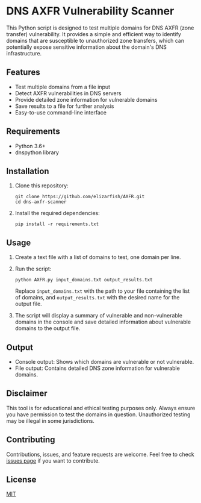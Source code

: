 # DNS AXFR Vulnerability Scanner

This Python script is designed to test multiple domains for DNS AXFR (zone transfer) vulnerability. It provides a simple and efficient way to identify domains that are susceptible to unauthorized zone transfers, which can potentially expose sensitive information about the domain's DNS infrastructure.

## Features

- Test multiple domains from a file input
- Detect AXFR vulnerabilities in DNS servers
- Provide detailed zone information for vulnerable domains
- Save results to a file for further analysis
- Easy-to-use command-line interface

## Requirements

- Python 3.6+
- dnspython library

## Installation

1. Clone this repository:
   ```
   git clone https://github.com/elizarfish/AXFR.git
   cd dns-axfr-scanner
   ```

2. Install the required dependencies:
   ```
   pip install -r requirements.txt
   ```

## Usage

1. Create a text file with a list of domains to test, one domain per line.

2. Run the script:
   ```
   python AXFR.py input_domains.txt output_results.txt
   ```
   Replace `input_domains.txt` with the path to your file containing the list of domains, and `output_results.txt` with the desired name for the output file.

3. The script will display a summary of vulnerable and non-vulnerable domains in the console and save detailed information about vulnerable domains to the output file.

## Output

- Console output: Shows which domains are vulnerable or not vulnerable.
- File output: Contains detailed DNS zone information for vulnerable domains.

## Disclaimer

This tool is for educational and ethical testing purposes only. Always ensure you have permission to test the domains in question. Unauthorized testing may be illegal in some jurisdictions.

## Contributing

Contributions, issues, and feature requests are welcome. Feel free to check [issues page](https://github.com/elizarfish/AXFR/issues) if you want to contribute.

## License

[MIT](https://choosealicense.com/licenses/mit/)
